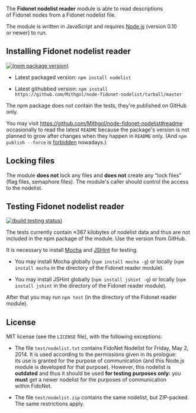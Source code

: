 The **Fidonet nodelist reader** module is able to read descriptions of Fidonet nodes from a Fidonet nodelist file.

The module is written in JavaScript and requires [Node.js](http://nodejs.org/) (version 0.10 or newer) to run.

## Installing Fidonet nodelist reader

[![(npm package version)](https://nodei.co/npm/nodelist.png?downloads=true)](https://npmjs.org/package/nodelist)

* Latest packaged version: `npm install nodelist`

* Latest githubbed version: `npm install https://github.com/Mithgol/node-fidonet-nodelist/tarball/master`

The npm package does not contain the tests, they're published on GitHub only.

You may visit https://github.com/Mithgol/node-fidonet-nodelist#readme occasionally to read the latest `README` because the package's version is not planned to grow after changes when they happen in `README` only. (And `npm publish --force` is [forbidden](http://blog.npmjs.org/post/77758351673/no-more-npm-publish-f) nowadays.)

## Locking files

The module **does not** lock any files and **does not** create any “lock files” (flag files, semaphore files). The module's caller should control the access to the nodelist.

## Testing Fidonet nodelist reader

[![(build testing status)](https://travis-ci.org/Mithgol/node-fidonet-nodelist.svg?branch=master)](https://travis-ci.org/Mithgol/node-fidonet-nodelist)

The tests currently contain ≈367 kilobytes of nodelist data and thus are not included in the npm package of the module. Use the version from GitHub.

It is necessary to install [Mocha](http://visionmedia.github.io/mocha/) and [JSHint](http://jshint.com/) for testing.

* You may install Mocha globally (`npm install mocha -g`) or locally (`npm install mocha` in the directory of the Fidonet reader module).

* You may install JSHint globally (`npm install jshint -g`) or locally (`npm install jshint` in the directory of the Fidonet reader module).

After that you may run `npm test` (in the directory of the Fidonet reader module).

## License

MIT license (see the `LICENSE` file), with the following exceptions:

* The file `test/nodelist.txt` contains FidoNet Nodelist for Friday, May 2, 2014. It is used according to the permissions given in its prologue: its use is granted for the purpose of communication (and this Node.js module is developed for that purpose). However, this nodelist is **outdated** and thus it should be used **for testing purposes only:** you **must** get a newer nodelist for the purposes of communication within FidoNet.

* The file `test/nodelist.zip` contains the same nodelist, but ZIP-packed. The same restrictions apply.